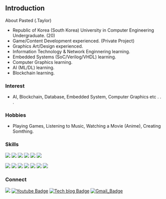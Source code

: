 ## Introduction

About Pasted (.Taylor)

- Republic of Korea (South Korea) University in Computer Engineering Undergraduate. (20)
- Game/Content Development experienced. (Private Project)
- Graphics Art/Design experienced.
- Information Technology & Network Enginnering learning.
- Embedded Systems (SoC/Verilog/VHDL) learning.
- Computer Graphics learning.
- AI (ML/DL) learning.
- Blockchain learning.

### Interest

- AI, Blockchain, Database, Embedded System, Computer Graphics etc . . .

### Hobbies

- Playing Games, Listening to Music, Watching a Movie (Anime), Creating Somthing.

### Skills

<img src="https://img.shields.io/badge/C-white?style=flat-square&logo=C&logoColor=black"/></a>
<img src="https://img.shields.io/badge/C++-white?style=flat-square&logo=C%2B%2B&logoColor=black"/></a>
<img src="https://img.shields.io/badge/Python-white?style=flat-square&logo=Python&logoColor=black"/></a>
<img src="https://img.shields.io/badge/JavaScript-white?style=flat-square&logo=JavaScript&logoColor=black"/></a>
<img src="https://img.shields.io/badge/HTML-white?style=flat-square&logo=HTML5&logoColor=black"/></a>
<img src="https://img.shields.io/badge/CSS-white?style=flat-square&logo=CSS3&logoColor=black"/></a>

<img src="https://img.shields.io/badge/Unreal Engine-white?style=flat-square&logo=Unreal Engine&logoColor=black"/></a>
<img src="https://img.shields.io/badge/Unity-white?style=flat-square&logo=Unity&logoColor=black"/></a>
<img src="https://img.shields.io/badge/Vulkan-white?style=flat-square&logo=Vulkan&logoColor=black"/></a>
<img src="https://img.shields.io/badge/OpenGL-white?style=flat-square&logo=OpenGL&logoColor=black"/></a>
<img src="https://img.shields.io/badge/.NET-white?style=flat-square&logo=.Net&logoColor=black"/></a>
<img src="https://img.shields.io/badge/MySQL-white?style=flat-square&logo=MySQL&logoColor=black"/></a>
<img src="https://img.shields.io/badge/aws-white?style=flat-square&logo=amazonaws&logoColor=black"/></a>

### Connect

<img src="https://img.shields.io/badge/.Taylor@0001-5865F2?style=flat-square&logo=Discord&logoColor=white"/></a>
[![Youtube Badge](https://img.shields.io/badge/Youtube-ff0000?style=flat-square&logo=youtube&link=https://www.youtube.com/channel/UCO24INQndS8cQwkJQ286nZQ)](https://www.youtube.com/channel/UCO24INQndS8cQwkJQ286nZQ)
[![Tech blog Badge](http://img.shields.io/badge/Github-black?style=flat-square&logo=github&link=https://github.com/Pastedd/)](https://github.com/Pastedd/)
[![Gmail_Badge](https://img.shields.io/badge/Gmail-d14836?style=flat-square&logo=Gmail&logoColor=white&link=mailto:rotozl83@gmail.com)](mailto:rotozl83@gmail.com)
